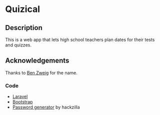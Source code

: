 # Quizical

## Description

This is a web app that lets high school teachers plan dates for their tests and quizzes.

## Acknowledgements

Thanks to [Ben Zweig](tfzweig.com) for the name.

### Code

* [Laravel](laravel.com)
* [Bootstrap](getbootstrap.com)
* [Password generator](https://packagist.org/packages/hackzilla/password-generator) by hackzilla